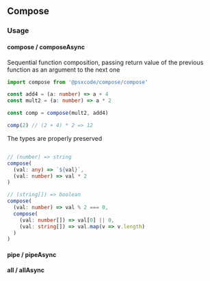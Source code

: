 ## Compose

### Usage

#### compose / composeAsync
Sequential function composition, passing return value of the previous function as an argument to the next one
```ts
import compose from '@psxcode/compose/compose'

const add4 = (a: number) => a + 4
const mult2 = (a: number) => a * 2

const comp = compose(mult2, add4)

comp(2) // (2 + 4) * 2 => 12
```
The types are properly preserved
```ts

// (number) => string
compose(
  (val: any) => `${val}`,
  (val: number) => val * 2
)

// (string[]) => boolean
compose(
  (val: number) => val % 2 === 0,
  compose(
    (val: number[]) => val[0] || 0,
    (val: string[]) => val.map(v => v.length) 
  )
)
```

#### pipe / pipeAsync

#### all / allAsync
